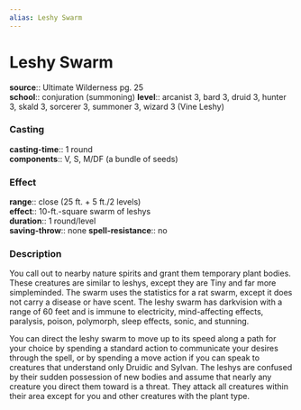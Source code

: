 ```yaml
---
alias: Leshy Swarm
---
```


# Leshy Swarm 

**source**:: Ultimate Wilderness pg. 25  
**school**:: conjuration (summoning)
**level**:: arcanist 3, bard 3, druid 3, hunter 3, skald 3, sorcerer 3, summoner 3, wizard 3 (Vine Leshy)

### Casting 

**casting-time**:: 1 round  
**components**:: V, S, M/DF (a bundle of seeds)

### Effect 

**range**:: close (25 ft. + 5 ft./2 levels)  
**effect**:: 10-ft.-square swarm of leshys  
**duration**:: 1 round/level  
**saving-throw**:: none
**spell-resistance**:: no

### Description 

You call out to nearby nature spirits and grant them temporary plant bodies. These creatures are similar to leshys, except they are Tiny and far more simpleminded. The swarm uses the statistics for a rat swarm, except it does not carry a disease or have scent. The leshy swarm has darkvision with a range of 60 feet and is immune to electricity, mind-affecting effects, paralysis, poison, polymorph, sleep effects, sonic, and stunning.  
  
You can direct the leshy swarm to move up to its speed along a path for your choice by spending a standard action to communicate your desires through the spell, or by spending a move action if you can speak to creatures that understand only Druidic and Sylvan. The leshys are confused by their sudden possession of new bodies and assume that nearly any creature you direct them toward is a threat. They attack all creatures within their area except for you and other creatures with the plant type.
